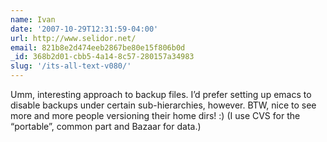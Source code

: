 ```yaml
---
name: Ivan
date: '2007-10-29T12:31:59-04:00'
url: http://www.selidor.net/
email: 821b8e2d474eeb2867be80e15f806b0d
_id: 368b2d01-cbb5-4a14-8c57-280157a34983
slug: '/its-all-text-v080/'
---
```


Umm, interesting approach to backup files. I’d prefer setting up emacs to
disable backups under certain sub-hierarchies, however. BTW, nice to see more
and more people versioning their home dirs! :) (I use CVS for the “portable”,
common part and Bazaar for data.)
